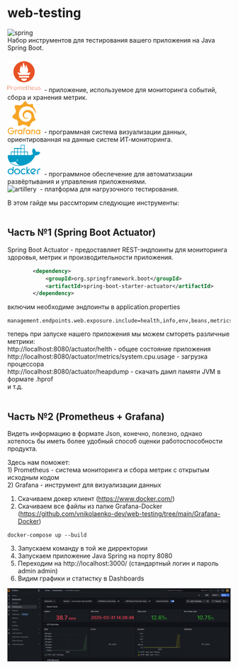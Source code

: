 # web-testing
<img src="https://blogger.googleusercontent.com/img/b/R29vZ2xl/AVvXsEiSqT1SJ2-10Nt4SfENScW41TuQBkqvHpApsNeBw6h44_KLbyCywu8NO_y_d4ug6bfLFPKM-z0groqAkCdzBy9oS1GTxpOI_IU0YEANjFETgemUnLKqTZnxAgqQtEJ3aWHEVfyxMmAK4fA/s1600/spring-boot-logo.png" title="spring" alt="spring" width="300" height="150"/>&nbsp;
</br>
Набор инструментов для тестирования вашего приложения на Java Spring Boot.
</br>
</br><img src="https://github.com/devicons/devicon/blob/master/icons/prometheus/prometheus-plain-wordmark.svg" title="prometheus" alt="prometheus" width="75" height="75"/>&nbsp; - приложение, используемое для мониторинга событий, сбора и хранения метрик.
</br><img src="https://github.com/devicons/devicon/blob/master/icons/grafana/grafana-plain-wordmark.svg" title="grafana" alt="grafana" width="75" height="75"/>&nbsp; - программная система визуализации данных, ориентированная на данные систем ИТ-мониторинга.
</br><img src="https://github.com/devicons/devicon/blob/master/icons/docker/docker-plain-wordmark.svg" title="docker" alt="docker" width="75" height="75"/>&nbsp; - программное обеспечение для автоматизации развёртывания и управления приложениями.
</br><img src="https://avatars.githubusercontent.com/u/12608521?s=200&v=4" title="artillery" alt="artillery" width="75" height="75"/>&nbsp; - платформа для нагрузочного тестирования.



В этом гайде мы рассмторим следующие инструменты:
</br></br>

## Часть №1 (Spring Boot Actuator)

Spring Boot Actuator - предоставляет REST-эндпоинты для мониторинга здоровья, метрик и производительности приложения.
```xml
        <dependency>
            <groupId>org.springframework.boot</groupId>
            <artifactId>spring-boot-starter-actuator</artifactId>
        </dependency>
```

включим необходиме эндпоинты в application.properties
```properties
management.endpoints.web.exposure.include=health,info,env,beans,metrics
```

теперь при запуске нашего приложения мы можем смтореть различные метрики:
</br>
http://localhost:8080/actuator/helth - общее состояние приложения
</br>
http://localhost:8080/actuator/metrics/system.cpu.usage - загрузка процессора
</br>
http://localhost:8080/actuator/heapdump - скачать дамп памяти JVM в формате .hprof
</br>
и т.д.
</br></br>
## Часть №2 (Prometheus + Grafana)

Видеть информацию в формате Json, конечно, полезно, однако хотелось бы иметь более удобный способ оценки работоспособности продукта.

Здесь нам поможет:
</br>1) Prometheus - система мониторинга и сбора метрик с открытым исходным кодом
</br>2) Grafana  - инструмент для визуализации данных

1) Скачиваем докер клиент (https://www.docker.com/)
2) Скачиваем все файлы из папке Grafana-Docker (https://github.com/vnikolaenko-dev/web-testing/tree/main/Grafana-Docker)
```
docker-compose up --build
```
3) Запускаем команду в той же дирректории 
4) Запускаем приложение Java Spring на порту 8080
5) Переходим на http://localhost:3000/ (стандартный логин и пароль admin admin)
6) Видим графики и статистку в Dashboards
<img src="https://github.com/vnikolaenko-dev/web-testing/blob/main/img/screen1.jpg"/>
